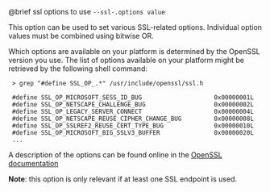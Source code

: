 

@brief ssl options to use
`--ssl-.options value`

This option can be used to set various SSL-related options. Individual
option values must be combined using bitwise OR.

Which options are available on your platform is determined by the OpenSSL
version you use. The list of options available on your platform might be
retrieved by the following shell command:

```
 > grep "#define SSL_OP_.*" /usr/include/openssl/ssl.h

 #define SSL_OP_MICROSOFT_SESS_ID_BUG                    0x00000001L
 #define SSL_OP_NETSCAPE_CHALLENGE_BUG                   0x00000002L
 #define SSL_OP_LEGACY_SERVER_CONNECT                    0x00000004L
 #define SSL_OP_NETSCAPE_REUSE_CIPHER_CHANGE_BUG         0x00000008L
 #define SSL_OP_SSLREF2_REUSE_CERT_TYPE_BUG              0x00000010L
 #define SSL_OP_MICROSOFT_BIG_SSLV3_BUFFER               0x00000020L
 ...
```

A description of the options can be found online in the
[OpenSSL documentation](http://www.openssl.org/docs/ssl/SSL_CTX_set_options.html)

**Note**: this option is only relevant if at least one SSL endpoint is
used.

